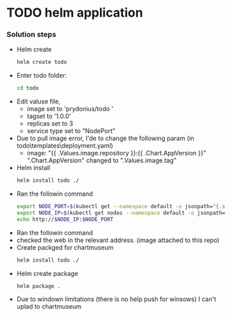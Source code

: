 # TODO helm application

### Solution steps

  - Helm create 
    ```sh
    helm create todo
    ```
  - Enter todo folder:
    ```sh
    cd todo
    ```
  - Edit valuse file, 
    - image set to 'prydonius/todo ' 
    - tagset to '1.0.0'
    - replicas set to 3
    - service type set to "NodePort"
  - Due to pull image error, I'de to change the following param (in todo\templates\deployment.yaml)
    - image: "{{ .Values.image.repository }}:{{ .Chart.AppVersion }}" 
        ".Chart.AppVersion" changed to ".Values.image.tag"
  - Helm install
    ```sh
    helm install todo ./
    ```
  - Ran the followin command
    ```sh
    export NODE_PORT=$(kubectl get --namespace default -o jsonpath="{.spec.ports[0].nodePort}" services todo)
    export NODE_IP=$(kubectl get nodes --namespace default -o jsonpath="{.items[0].status.addresses[0].address}")
    echo http://$NODE_IP:$NODE_PORT
    ```
  - Ran the followin command
  - checked the web in the relevant address. (image attached to this repo)
  - Create packged for chartmuseum
    ```sh
    helm install todo ./
    ```
  - Helm create package
    ```sh
    helm package .
    ```
  - Due to windown limitations (there is no help push for winsows) I can't uplad to chartmuseum
